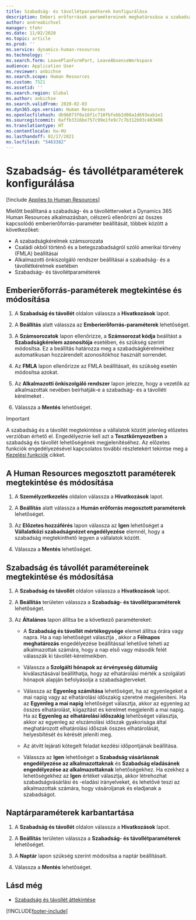 ```yaml
---
title: Szabadság- és távollétparaméterek konfigurálása
description: Emberi erőforrások paramétereinek meghatározása a szabadsághoz és a távolléthez a Dynamics 365 Human Resources alkalmazásban.
author: andreabichsel
manager: tfehr
ms.date: 11/02/2020
ms.topic: article
ms.prod: ''
ms.service: dynamics-human-resources
ms.technology: ''
ms.search.form: LeavePlanFormPart, LeaveAbsenceWorkspace
audience: Application User
ms.reviewer: anbichse
ms.search.scope: Human Resources
ms.custom: 7521
ms.assetid: ''
ms.search.region: Global
ms.author: anbichse
ms.search.validFrom: 2020-02-03
ms.dyn365.ops.version: Human Resources
ms.openlocfilehash: db96073f0a16f1c710fbfebb2d08a1d693eab1e1
ms.sourcegitcommit: 6affb3316be757c99e1fe9c7c7b312b93c483408
ms.translationtype: HT
ms.contentlocale: hu-HU
ms.lasthandoff: 02/17/2021
ms.locfileid: "5463382"
---
```

# <a name="configure-leave-and-absence-parameters"></a>Szabadság- és távollétparaméterek konfigurálása

[!include [Applies to Human Resources](../includes/applies-to-hr.md)]

Mielőtt beállítaná a szabadság- és a távollétterveket a Dynamics 365 Human Resources alkalmazásban, célszerű ellenőrizni az összes kapcsolódó emberierőforrás-paraméter beállítását, többek között a következőket:

- A szabadságkérelmek számsorozata
- Családi okból történő és a betegszabadságról szóló amerikai törvény (FMLA) beállításai
- Alkalmazotti önkiszolgáló rendszer beállításai a szabadság- és a távollétkérelmek esetében
- Szabadság- és távollétparaméterek

## <a name="view-and-change-human-resources-parameters"></a>Emberierőforrás-paraméterek megtekintése és módosítása

1. A **Szabadság és távollét** oldalon válassza a **Hivatkozások** lapot.

2. A **Beállítás** alatt válassza az **Emberierőforrás-paraméterek** lehetőséget.

3. A **Számsorozatok** lapon ellenőrizze, a **Számsorozat kódja** beálítást a **Szabadságkérelem azonosítója** esetében, és szükség szerint módosítsa. Ez a beállítás határozza meg a szabadságkérelmekhez automatikusan hozzárendelt azonosítókhoz használt sorrendet.

4. Az **FMLA** lapon ellenőrizze az FMLA beállításait, és szükség esetén módosítsa azokat.

5. Az **Alkalmazotti önkiszolgáló rendszer** lapon jelezze, hogy a vezetők az alkalmazottak nevében beírhatják-e a szabadság- és a távolléti kérelmeket .

7. Válassza a **Mentés** lehetőséget.

>[!IMPORTANT]
>A szabadság és a távollét megtekintése a vállalatok között jelenleg előzetes verzióban érhető el. Engedélyeznie kell azt a **Tesztkörnyezetben** a szabadság és távollét lehetőségének megjelenítéséhez. Az előzetes funkciók engedélyezésével kapcsolatos további részletekért tekintse meg a [Kezelési funkciók](hr-admin-manage-features.md) cikket.

## <a name="view-and-change-human-resources-shared-parameters"></a>A Human Resources megosztott paraméterek megtekintése és módosítása

1. A **Személyzetkezelés** oldalon válassza a **Hivatkozások** lapot.

2. A **Beállítás** alatt válassza a **Humán erőforrás megosztott paraméterek** lehetőséget.

3. Az **Előzetes hozzáférés** lapon válassza az **Igen** lehetőséget a **Vállalatközi szabadságnézet engedélyezése** elemnél, hogy a szabadság megtekinthető legyen a vállalatok között.

4. Válassza a **Mentés** lehetőséget.

## <a name="view-and-change-leave-and-absence-parameters"></a>Szabadság és távollét paramétereinek megtekintése és módosítása

1. A **Szabadság és távollét** oldalon válassza a **Hivatkozások** lapot.

2. A **Beállítás** területen válassza a **Szabadság- és távollétparaméterek** lehetőséget.

3. Az **Általános** lapon állítsa be a következő paramétereket:
 
    - A **Szabadság és távollét mértékegysége** elemet állítsa órára vagy napra. Ha a nap lehetőséget választja , akkor a **Félnapos meghatározás** engedélyezése beállítással lehetővé teheti az alkalmazottak számára, hogy a nap első vagy második felét válasszák ki távollét-kérelmeikben. 

    - Válassza a **Szolgálti hónapok az érvényeség dátumáig** kiválasztásával beállíthatja, hogy az elhatárolási mérték a szolgálati hónapok alapján befolyásolja a szabadságterveket.

    - Válassza az **Egyenleg számítása** lehetőséget, ha az egyenlegeket a mai napig vagy az elhatárolási időszakig szeretné megjeleníteni. Ha az **Egyenleg a mai napig** lehetőséget választja, akkor az egyenleg az összes elhatárolást, kiigazítást és kérelmet megjeleníti a mai napig. Ha az **Egyenleg az elhatárolási időszakig** lehetőséget választja, akkor az egyenleg az elszámolási időszak gyakorisága által meghatározott elhatárolási időszak összes elhatárolását, helyesbítését és kérését jeleníti meg. 

    - Az átvitt lejárati kötegelt feladat kezdési időpontjának beállítása.  
    
    - Válassza az **Igen** lehetőséget a **Szabadság vásárlásnak engedélyezése az alkalmazottaknak** és **Szabadság eladásánek engedélyezése az alkalmazottaknak** lehetőségekhez. Ha ezekhez a lehetőségekhez az **Igen** értéket választja, akkor létrehozhat szabadságvásárlási és -eladási irányelveket, és lehetővé teszi az alkalmazottak számára, hogy vásároljanak és eladjanak a szabadságot.

## <a name="configure-calendar-parameters"></a>Naptárparaméterek karbantartása

1. A **Szabadság és távollét** oldalon válassza a **Hivatkozások** lapot.

2. A **Beállítás** területen válassza a **Szabadság- és távollétparaméterek** lehetőséget.

3. A **Naptár** lapon szükség szerint módosítsa a naptár beállításait.

4. Válassza a **Mentés** lehetőséget.

## <a name="see-also"></a>Lásd még

- [Szabadság és távollét áttekintése](hr-leave-and-absence-overview.md)


[!INCLUDE[footer-include](../includes/footer-banner.md)]